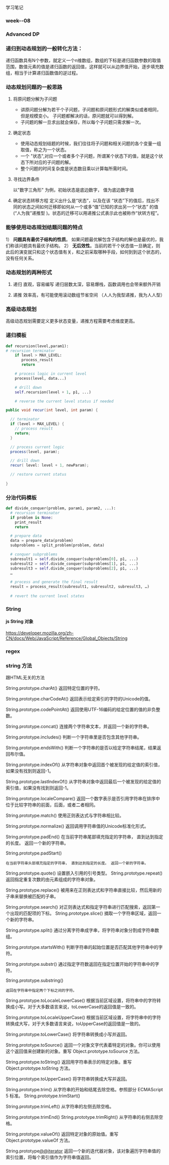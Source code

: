 学习笔记

### week--08 

### Advanced DP

### 递归到动态规划的一般转化方法：
递归函数具有N个参数，就定义一个n维数组，数组的下标是递归函数参数的取值范围，数值元素的值是递归函数的返回值，这样就可以从边界值开始，逐步填充数组，相当于计算递归函数值的逆过程。

### 动态规划问题的一般思路
1. 将原问题分解为子问题
   + 讲原问题分解为若干个子问题，子问题和原问题形式的解类似或者相同，但是规模变小。 子问题都解决的话，原问题就可以得到解。
   + 子问题的解一旦求出就会保存，所以每个子问题只需求解一次。
2. 确定状态
   +  使用动态规划结题的时候，我们往往将子问题和相关问题的各个变量一组取值，称之为一个状态。
   + 一个 "状态",对应一个或者多个子问题，所谓某个状态下的值，就是这个状态下所对应的子问题的解。
   + 整个问题的时间复杂度是状态数目乘以计算每所需时间。

3.  寻找边界条件

    以"数字三角形" 为例，初始状态是底边数字， 值为底边数字值

4.  确定状态转移方程
    定义出什么是“状态”，以及在该 “状态”下的值后，找出不同的状态之间如何迁移即如何从一个或多“值”已知的求出另一个“状态” 的值(“人为我”递推型 )。状态的迁移可以用递推公式表示此也被称作“状转方程”。


###  能够使用动态规划结题问题的特点  

1） **问题具有最优子结构的性质**。
如果问题最优解包含子结构的解也是最优的，我们称该问题具有最优子结构。
2） **无后效性**。当前的若干个状态值一旦确定，则此后的演变就只和这个状态值有关，和之前采取哪种手段，如何到到这个状态的，没有任何关系。

### 动态规划的两种形式
 1. 递归
 直观，容易编写
 递归层数太深，容易爆栈，函数调用也会带来额外开销

 2. 递推
 效率高，有可能使用滚动数组节省空间
 （人人为我型递推，我为人人型）

### 高级动态规划
高级动态规划需要定义更多状态变量，递推方程需要考虑维度更高。

### 递归模板
```python
def recursion(level,param1):
# recursion terminator 
    if level > MAX_LEVEL: 
	   process_result 
	   return 

    # process logic in current level 
    process(level, data...) 

    # drill down 
    self.recursion(level + 1, p1, ...) 

    # reverse the current level status if needed
```

```java
public void recur(int level, int param) { 

  // terminator 
  if (level > MAX_LEVEL) { 
    // process result 
    return; 
  } 

  // process current logic 
  process(level, param); 

  // drill down 
  recur( level: level + 1, newParam); 

  // restore current status 
 
}
```

### 分治代码模板
```python
def divide_conquer(problem, param1, param2, ...): 
  # recursion terminator 
  if problem is None: 
	print_result 
	return 

  # prepare data 
  data = prepare_data(problem) 
  subproblems = split_problem(problem, data) 

  # conquer subproblems 
  subresult1 = self.divide_conquer(subproblems[0], p1, ...) 
  subresult2 = self.divide_conquer(subproblems[1], p1, ...) 
  subresult3 = self.divide_conquer(subproblems[2], p1, ...) 
  …

  # process and generate the final result 
  result = process_result(subresult1, subresult2, subresult3, …)
	
  # revert the current level states

```


### String 

#### js String 对象
https://developer.mozilla.org/zh-CN/docs/Web/JavaScript/Reference/Global_Objects/String

### regex
### string 方法
跟HTML无关的方法

String.prototype.charAt()
    返回特定位置的字符。
    
String.prototype.charCodeAt()
    返回表示给定索引的字符的Unicode的值。

String.prototype.codePointAt()
    返回使用UTF-16编码的给定位置的值的非负整数。

String.prototype.concat()
    连接两个字符串文本，并返回一个新的字符串。

String.prototype.includes()
    判断一个字符串里是否包含其他字符串。

String.prototype.endsWith()
    判断一个字符串的是否以给定字符串结尾，结果返回布尔值。

String.prototype.indexOf()
    从字符串对象中返回首个被发现的给定值的索引值，如果没有找到则返回-1。

String.prototype.lastIndexOf()
    从字符串对象中返回最后一个被发现的给定值的索引值，如果没有找到则返回-1。

String.prototype.localeCompare()
    返回一个数字表示是否引用字符串在排序中位于比较字符串的前面，后面，或者二者相同。

String.prototype.match()
    使用正则表达式与字符串相比较。

String.prototype.normalize()
    返回调用字符串值的Unicode标准化形式。

String.prototype.padEnd()
    在当前字符串尾部填充指定的字符串， 直到达到指定的长度。 返回一个新的字符串。

String.prototype.padStart()

    在当前字符串头部填充指定的字符串， 直到达到指定的长度。 返回一个新的字符串。

String.prototype.quote()
    设置嵌入引用的引号类型。
String.prototype.repeat()
    返回指定重复次数的由元素组成的字符串对象。

String.prototype.replace()
    被用来在正则表达式和字符串直接比较，然后用新的子串来替换被匹配的子串。

String.prototype.search()
    对正则表达式和指定字符串进行匹配搜索，返回第一个出现的匹配项的下标。
String.prototype.slice()
    摘取一个字符串区域，返回一个新的字符串。

String.prototype.split()
    通过分离字符串成字串，将字符串对象分割成字符串数组。

String.prototype.startsWith()
    判断字符串的起始位置是否匹配其他字符串中的字符。

String.prototype.substr()
    通过指定字符数返回在指定位置开始的字符串中的字符。

String.prototype.substring()

    返回在字符串中指定两个下标之间的字符。
String.prototype.toLocaleLowerCase()
    根据当前区域设置，将符串中的字符转换成小写。对于大多数语言来说，toLowerCase的返回值是一致的。

String.prototype.toLocaleUpperCase()
    根据当前区域设置，将字符串中的字符转换成大写，对于大多数语言来说，toUpperCase的返回值是一致的。

String.prototype.toLowerCase()
    将字符串转换成小写并返回。

String.prototype.toSource()
    返回一个对象文字代表着特定的对象。你可以使用这个返回值来创建新的对象。重写 Object.prototype.toSource 方法。

String.prototype.toString()
    返回用字符串表示的特定对象。重写 Object.prototype.toString 方法。

String.prototype.toUpperCase()
    将字符串转换成大写并返回。

String.prototype.trim()
    从字符串的开始和结尾去除空格。参照部分 ECMAScript 5 标准。
String.prototype.trimStart()

String.prototype.trimLeft()
    从字符串的左侧去除空格。

String.prototype.trimEnd()
String.prototype.trimRight()
    从字符串的右侧去除空格。

String.prototype.valueOf()
    返回特定对象的原始值。重写 Object.prototype.valueOf 方法。

String.prototype[@@iterator]()
    返回一个新的迭代器对象，该对象遍历字符串值的索引位置，将每个索引值作为字符串值返回。 